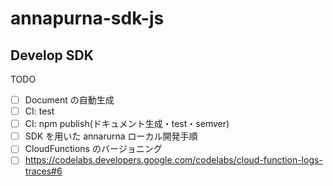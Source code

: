 # annapurna-sdk-js

## Develop SDK

TODO

- [ ] Document の自動生成
- [ ] CI: test
- [ ] CI: npm publish(ドキュメント生成・test・semver)
- [ ] SDK を用いた annarurna ローカル開発手順
- [ ] CloudFunctions のバージョニング
- [ ] https://codelabs.developers.google.com/codelabs/cloud-function-logs-traces#6
